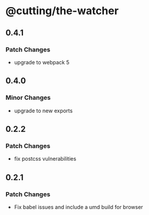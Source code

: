 # @cutting/the-watcher

## 0.4.1

### Patch Changes

- upgrade to webpack 5

## 0.4.0

### Minor Changes

- upgrade to new exports

## 0.2.2

### Patch Changes

- fix postcss vulnerabilities

## 0.2.1

### Patch Changes

- Fix babel issues and include a umd build for browser
